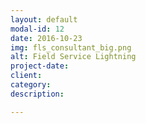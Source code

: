```yaml
---
layout: default
modal-id: 12
date: 2016-10-23
img: fls_consultant_big.png
alt: Field Service Lightning
project-date: 
client: 
category: 
description: 

---
```

